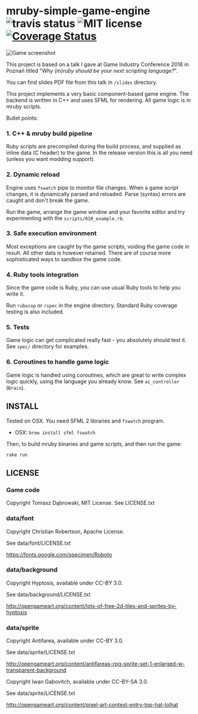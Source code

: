 # mruby-simple-game-engine ![travis status](https://travis-ci.org/dabroz/mruby-simple-game-engine.svg) ![MIT license](https://img.shields.io/badge/license-MIT-blue.svg) [![Coverage Status](https://coveralls.io/repos/github/dabroz/mruby-simple-game-engine/badge.svg)](https://coveralls.io/github/dabroz/mruby-simple-game-engine)

![Game screenshot](http://i.imgur.com/AEftdwW.png)

This project is based on a talk I gave at Game Industry Conference 2016 in Poznań titled "*Why (m)ruby should be your next scripting language?*".

You can find slides PDF file from this talk in `/slides` directory.

This project implements a very basic component-based game engine. The backend is written in C++ and uses SFML for rendering. All game logic is in mruby scripts.

Bullet points:

### 1. C++ & mruby build pipeline

Ruby scripts are precompiled during the build process, and supplied as inline data (C header) to the game. In the release version this is all you need (unless you want modding support).

### 2. Dynamic reload

Engine uses `fswatch` pipe to monitor file changes. When a game script changes, it is dynamically parsed and reloaded. Parse (syntax) errors are caught and don't break the game.

Run the game, arrange the game window and your favorite editor and try experimenting with the `scripts/010_example.rb`.

### 3. Safe execution environment

Most exceptions are caught by the game scripts, voiding the game code in result. All other data is however retained. There are of course more sophisticated ways to sandbox the game code.

### 4. Ruby tools integration

Since the game code is Ruby, you can use usual Ruby tools to help you write it.

Run `rubocop` or `rspec` in the engine directory. Standard Ruby coverage testing is also included.

### 5. Tests

Game logic can get complicated really fast - you absolutely should test it. See `spec/` directory for examples.

### 6. Coroutines to handle game logic

Game logic is handled using coroutines, which are great to write complex logic quickly, using the language you already know. See `ai_controller` (`Brain`).

## INSTALL

Tested on OSX. You need SFML 2 libraries and `fswatch` program.

- OSX: `brew install sfml fswatch`

Then, to build mruby binaries and game scripts, and then run the game:

    rake run

## LICENSE

### Game code

Copyright Tomasz Dąbrowski, MIT License.
See LICENSE.txt

### data/font

Copyright Christian Robertson, Apache License.

See data/font/LICENSE.txt

https://fonts.google.com/specimen/Roboto

### data/background

Copyright Hyptosis, available under CC-BY 3.0.

See data/background/LICENSE.txt

http://opengameart.org/content/lots-of-free-2d-tiles-and-sprites-by-hyptosis

### data/sprite

Copyright Antifarea, available under CC-BY 3.0.

See data/sprite/LICENSE.txt

http://opengameart.org/content/antifareas-rpg-sprite-set-1-enlarged-w-transparent-background

Copyright Iwan Gabovitch, available under CC-BY-SA 3.0.

See data/sprite/LICENSE.txt

http://opengameart.org/content/pixel-art-contest-entry-top-hat-lolhat

